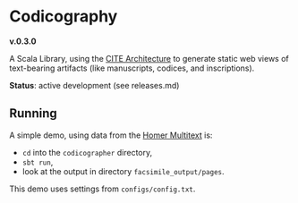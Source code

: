 # Codicography

**v.0.3.0**

A Scala Library, using the [CITE Architecture](http://cite-architecture.org) to generate static web views of text-bearing artifacts (like manuscripts, codices, and inscriptions).

**Status**: active development (see releases.md)

## Running

A simple demo, using data from the [Homer Multitext](http://www.homermultitext.org) is:

- `cd` into the `codicographer` directory, 
-  `sbt run`,
- look at the output in directory `facsimile_output/pages`.

This demo uses settings from `configs/config.txt`.


